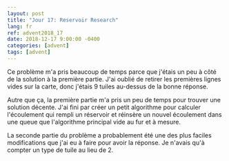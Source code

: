 ```yaml
---
layout: post
title: "Jour 17: Reservoir Research"
lang: fr
ref: advent2018_17
date: 2018-12-17 9:00:00 -0400
categories: [advent]
tags: [advent]
---
```

Ce problème m'a pris beaucoup de temps parce que j'étais un peu à côté de la solution à la première partie. J'ai oublié de retirer les premières lignes vides sur la carte, donc j'étais 9 tuiles au-dessus de la bonne réponse.

Autre que ça, la première partie m'a pris un peu de temps pour trouver une solution décente. J'ai fini par créer un petit algorithme pour calculer l'écoulement qui rempli un réservoir et réinsère un nouvel écoulement dans une queue que l'algorithme principal vide au fur et à mesure.

La seconde partie du problème a probablement été une des plus faciles modifications que j'ai eu à faire pour avoir la réponse. Je n'avais qu'à compter un type de tuile au lieu de 2. 